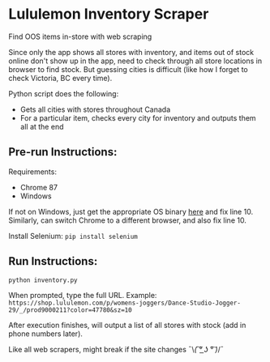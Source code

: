 # Lululemon Inventory Scraper
Find OOS items in-store with web scraping

Since only the app shows all stores with inventory, and items out of stock online don't show up in the app, need to check through all store locations in browser to find stock. But guessing cities is difficult (like how I forget to check Victoria, BC every time).

Python script does the following:
- Gets all cities with stores throughout Canada
- For a particular item, checks every city for inventory and outputs them all at the end

## Pre-run Instructions:
Requirements: 
* Chrome 87
* Windows

If not on Windows, just get the appropriate OS binary [here](https://sites.google.com/a/chromium.org/chromedriver/downloads) and fix line 10. Similarly, can switch Chrome to a different browser, and also fix line 10.

Install Selenium:
``` pip install selenium ```

## Run Instructions:
```python inventory.py```

When prompted, type the full URL.
Example: ```https://shop.lululemon.com/p/womens-joggers/Dance-Studio-Jogger-29/_/prod9000211?color=47780&sz=10```

After execution finishes, will output a list of all stores with stock (add in phone numbers later).

Like all web scrapers, might break if the site changes ¯\\_( ͠° ͟ʖ °͠ )_/¯
